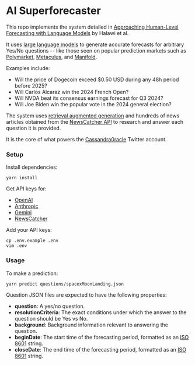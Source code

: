 # AI Superforecaster

This repo implements the system detailed in [Approaching Human-Level Forecasting
with Language Models](https://arxiv.org/pdf/2402.18563) by Halawi et al.

It uses [large language models](https://en.wikipedia.org/wiki/Large_language_model)
to generate accurate forecasts for arbitrary Yes/No questions -- like those seen
on popular prediction markets such as
[Polymarket](https://polymarket.com),
[Metaculus](https://www.metaculus.com/home/), and
[Manifold](https://manifold.markets/).

Examples include:

* Will the price of Dogecoin exceed $0.50 USD during any 48h period before 2025?
* Will Carlos Alcaraz win the 2024 French Open?
* Will NVDA beat its consensus earnings forecast for Q3 2024?
* Will Joe Biden win the popular vote in the 2024 general election?

The system uses [retrieval augmented generation](https://en.wikipedia.org/wiki/Prompt_engineering#Retrieval-augmented_generation)
and hundreds of news articles obtained from the [NewsCatcher API](https://www.newscatcherapi.com/)
to research and answer each question it is provided.

It is the core of what powers the [Cassandra0racle](https://x.com/Cassandra0racle) Twitter account.

### Setup

Install dependencies:

```shell
yarn install
```

Get API keys for:

* [OpenAI](https://platform.openai.com/account/api-keys)
* [Anthropic](https://console.anthropic.com/settings/keys)
* [Gemini](https://ai.google.dev/gemini-api/docs/api-key)
* [NewsCatcher](https://www.newscatcherapi.com/)

Add your API keys:

```
cp .env.example .env
vim .env
```

### Usage

To make a prediction:

```
yarn predict questions/spacexMoonLanding.json
```

Question JSON files are expected to have the following properties:

* __question__: A yes/no question.
* __resolutionCriteria__: The exact conditions under which the answer to the question should be Yes vs No.
* __background__: Background information relevant to answering the question.
* __beginDate__: The start time of the forecasting period, formatted as an
  [ISO 8601](https://en.wikipedia.org/wiki/ISO_8601) string.
* __closeDate__: The end time of the forecasting period, formatted as an
  [ISO 8601](https://en.wikipedia.org/wiki/ISO_8601) string.

